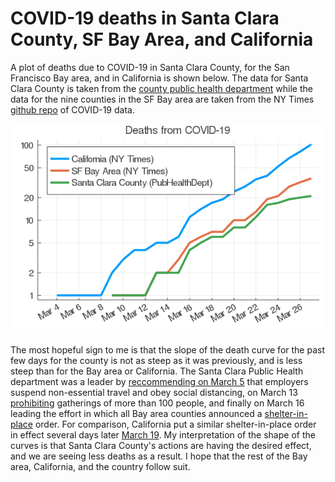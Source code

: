 # COVID-19 deaths in Santa Clara County, SF Bay Area, and California

A plot of deaths due to COVID-19 in Santa Clara County, for the San
Francisco Bay area, and in California is shown below. The data for
Santa Clara County is taken from the
[county public health department](https://www.sccgov.org/sites/phd/DiseaseInformation/novel-coronavirus/Pages/dashboard.aspx)
while the data for the nine counties in the SF Bay area are taken from
the NY Times [github repo](https://github.com/nytimes/covid-19-data)
of COVID-19 data. 

![Deaths vs time for Santa Clara County](santaClaraCountyDeaths.png)

The most hopeful sign to me is that the slope of the death curve for
the past few days for the county is not as steep as it was previously,
and is less steep than for the Bay area or California. The Santa Clara
Public Health department was a leader by [reccommending on March 5](https://www.sccgov.org/sites/phd/news/Pages/new-guidance-new-covid-19-3-5-2020.aspx) that
employers suspend non-essential travel and obey social distancing,
on March 13
[prohibiting](https://www.sccgov.org/sites/phd/news/Pages/press-release-03-13-20.aspx)
gatherings of more than 100 people, and finally on March 16 leading
the effort in which all Bay area counties announced a
[shelter-in-place](https://www.sccgov.org/sites/phd/news/Pages/press-release-03-16-20.aspx)
order. For comparison, California put a similar shelter-in-place order
in effect several days later
[March 19](https://www.cdph.ca.gov/Programs/CID/DCDC/CDPH%20Document%20Library/COVID-19/Health%20Order%203.19.2020.pdf). My
interpretation of the shape of the curves is that Santa Clara County's
actions are having the desired effect, and we are seeing less deaths
as a result. I hope that the rest of the Bay area, California, and the
country follow suit.
